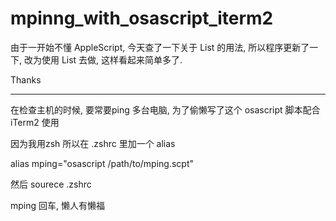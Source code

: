 mpinng_with_osascript_iterm2
============================

由于一开始不懂 AppleScript, 今天查了一下关于 List 的用法,
所以程序更新了一下, 改为使用 List 去做, 这样看起来简单多了.

Thanks


--------------------------------------------
在检查主机的时候, 要常要ping 多台电脑,
为了偷懒写了这个 osascript 脚本配合iTerm2 使用

因为我用zsh 所以在 .zshrc 里加一个 alias

alias mping="osascript /path/to/mping.scpt"

然后 sourece .zshrc


mping  回车, 懒人有懒福

